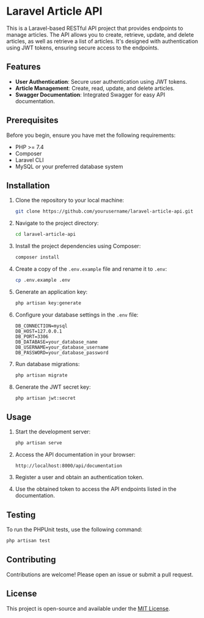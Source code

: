 # Laravel Article API

This is a Laravel-based RESTful API project that provides endpoints to manage articles. The API allows you to create, retrieve, update, and delete articles, as well as retrieve a list of articles. It's designed with authentication using JWT tokens, ensuring secure access to the endpoints.

## Features

- **User Authentication**: Secure user authentication using JWT tokens.
- **Article Management**: Create, read, update, and delete articles.
- **Swagger Documentation**: Integrated Swagger for easy API documentation.

## Prerequisites

Before you begin, ensure you have met the following requirements:

- PHP >= 7.4
- Composer
- Laravel CLI
- MySQL or your preferred database system

## Installation

1. Clone the repository to your local machine:

   ```bash
   git clone https://github.com/yourusername/laravel-article-api.git
   ```

2. Navigate to the project directory:

   ```bash
   cd laravel-article-api
   ```

3. Install the project dependencies using Composer:

   ```bash
   composer install
   ```

4. Create a copy of the `.env.example` file and rename it to `.env`:

   ```bash
   cp .env.example .env
   ```

5. Generate an application key:

   ```bash
   php artisan key:generate
   ```

6. Configure your database settings in the `.env` file:

   ```env
   DB_CONNECTION=mysql
   DB_HOST=127.0.0.1
   DB_PORT=3306
   DB_DATABASE=your_database_name
   DB_USERNAME=your_database_username
   DB_PASSWORD=your_database_password
   ```

7. Run database migrations:

   ```bash
   php artisan migrate
   ```

8. Generate the JWT secret key:

   ```bash
   php artisan jwt:secret
   ```

## Usage

1. Start the development server:

   ```bash
   php artisan serve
   ```

2. Access the API documentation in your browser:

   ```
   http://localhost:8000/api/documentation
   ```

3. Register a user and obtain an authentication token.

4. Use the obtained token to access the API endpoints listed in the documentation.

## Testing

To run the PHPUnit tests, use the following command:

```bash
php artisan test
```

## Contributing

Contributions are welcome! Please open an issue or submit a pull request.

## License

This project is open-source and available under the [MIT License](LICENSE).
